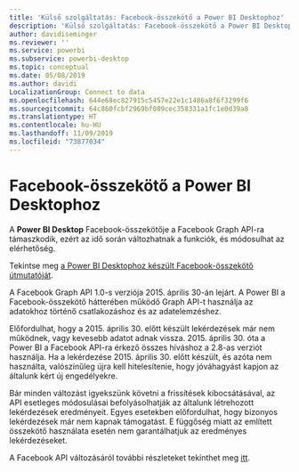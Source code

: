 ```yaml
---
title: 'Külső szolgáltatás: Facebook-összekötő a Power BI Desktophoz'
description: 'Külső szolgáltatás: Facebook-összekötő a Power BI Desktophoz'
author: davidiseminger
ms.reviewer: ''
ms.service: powerbi
ms.subservice: powerbi-desktop
ms.topic: conceptual
ms.date: 05/08/2019
ms.author: davidi
LocalizationGroup: Connect to data
ms.openlocfilehash: 644e68ec827915c5457e22e1c1486a8f6f3299f6
ms.sourcegitcommit: 64c860fcbf2969bf089cec358331a1fc1e0d39a8
ms.translationtype: HT
ms.contentlocale: hu-HU
ms.lasthandoff: 11/09/2019
ms.locfileid: "73877034"
---
```

# <a name="facebook-connector-for-power-bi-desktop"></a>Facebook-összekötő a Power BI Desktophoz
A **Power BI Desktop** Facebook-összekötője a Facebook Graph API-ra támaszkodik, ezért az idő során változhatnak a funkciók, és módosulhat az elérhetőség.

Tekintse meg [a Power BI Desktophoz készült Facebook-összekötő útmutatóját](desktop-tutorial-facebook-analytics.md).

A Facebook Graph API 1.0-s verziója 2015. április 30-án lejárt. A Power BI a Facebook-összekötő hátterében működő Graph API-t használja az adatokhoz történő csatlakozáshoz és az adatelemzéshez.

Előfordulhat, hogy a 2015. április 30. előtt készült lekérdezések már nem működnek, vagy kevesebb adatot adnak vissza. 2015. április 30. óta a Power BI a Facebook API-ra érkező összes híváshoz a 2.8-as verziót használja. Ha a lekérdezése 2015. április 30. előtt készült, és azóta nem használta, valószínűleg újra kell hitelesítenie, hogy jóváhagyást kapjon az általunk kért új engedélyekre.

Bár minden változást igyekszünk követni a frissítések kibocsátásával, az API esetleges módosulásai befolyásolhatják az általunk létrehozott lekérdezések eredményeit. Egyes esetekben előfordulhat, hogy bizonyos lekérdezések már nem kapnak támogatást. E függőség miatt az említett összekötő használata esetén nem garantálhatjuk az eredményes lekérdezéseket.

A Facebook API változásáról további részleteket tekinthet meg [itt](https://developers.facebook.com/docs/apps/changelog#v2_0).

